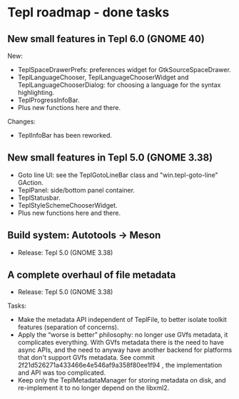 Tepl roadmap - done tasks
=========================

New small features in Tepl 6.0 (GNOME 40)
-----------------------------------------

New:
- TeplSpaceDrawerPrefs: preferences widget for GtkSourceSpaceDrawer.
- TeplLanguageChooser, TeplLanguageChooserWidget and TeplLanguageChooserDialog:
  for choosing a language for the syntax highlighting.
- TeplProgressInfoBar.
- Plus new functions here and there.

Changes:
- TeplInfoBar has been reworked.

New small features in Tepl 5.0 (GNOME 3.38)
-------------------------------------------

- Goto line UI: see the TeplGotoLineBar class and "win.tepl-goto-line" GAction.
- TeplPanel: side/bottom panel container.
- TeplStatusbar.
- TeplStyleSchemeChooserWidget.
- Plus new functions here and there.

Build system: Autotools -> Meson
--------------------------------

- Release: Tepl 5.0 (GNOME 3.38)

A complete overhaul of file metadata
------------------------------------

- Release: Tepl 5.0 (GNOME 3.38)

Tasks:
- Make the metadata API independent of TeplFile, to better isolate toolkit
  features (separation of concerns).
- Apply the “worse is better” philosophy: no longer use GVfs metadata, it
  complicates everything. With GVfs metadata there is the need to have async
  APIs, and the need to anyway have another backend for platforms that don't
  support GVfs metadata. See commit 2f21d526271a433466e4e546af9a358f80ee1f94 ,
  the implementation and API was too complicated.
- Keep only the TeplMetadataManager for storing metadata on disk, and
  re-implement it to no longer depend on the libxml2.
